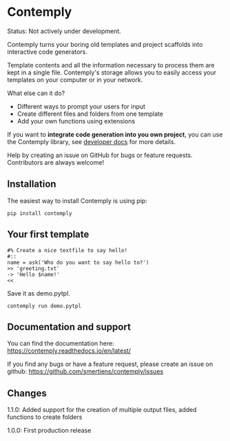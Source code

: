 # Contemply

Status: Not actively under development.

Contemply turns your boring old templates and project scaffolds into interactive code generators. 

Template contents and all the information necessary to process them are kept in a single file.
Contemply's storage allows you to easily access your templates on your computer or in your network.

What else can it do?

* Different ways to prompt your users for input
* Create different files and folders from one template
* Add your own functions using extensions

If you want to **integrate code generation into you own project**, you can use the Contemply library,
see [developer docs](https://contemply.readthedocs.io) for more details.

Help by creating an issue on GitHub for bugs or feature requests.  Contributors are always welcome! 

## Installation

The easiest way to install Contemply is using pip:

````
pip install contemply
````

## Your first template

```
#% Create a nice textfile to say hello!
#::
name = ask('Who do you want to say hello to?')
>> 'greeting.txt'
-> 'Hello $name!'
<<
```

Save it as demo.pytpl.

```
contemply run demo.pytpl
```

## Documentation and support

You can find the documentation here: https://contemply.readthedocs.io/en/latest/

If you find any bugs or have a feature request, please create an issue on github: https://github.com/smertiens/contemply/issues

## Changes

1.1.0: Added support for the creation of multiple output files, added functions to create folders

1.0.0: First production release
